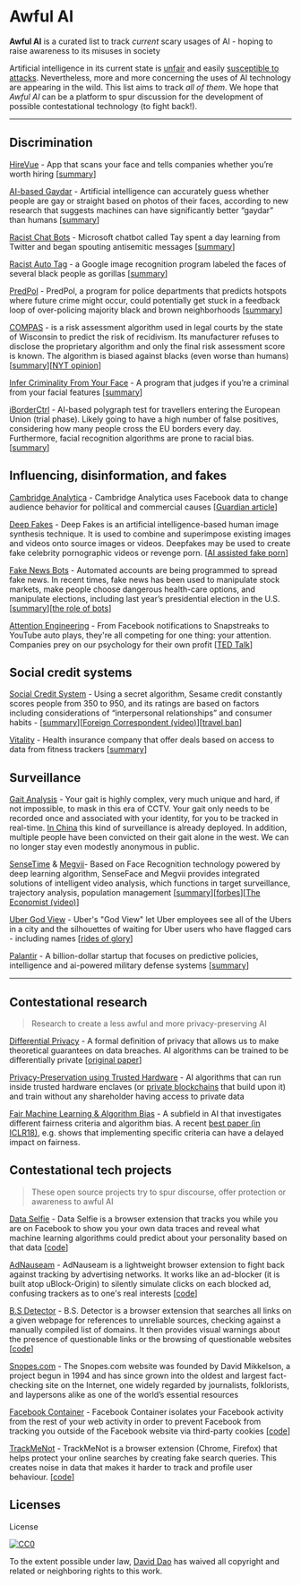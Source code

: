 # Awful AI
**Awful AI** is a curated list to track *current* scary usages of AI - hoping to raise awareness to its misuses in society



Artificial intelligence in its current state is [unfair](https://github.com/rockita/criticalML) and easily [susceptible to attacks](http://www.cleverhans.io/security/privacy/ml/2016/12/16/breaking-things-is-easy.html). Nevertheless, more and more concerning the uses of AI technology are appearing in the wild. This list aims to track *all of them*. We hope that *Awful AI* can be a platform to spur discussion for the development of possible contestational technology (to fight back!).

---

## Discrimination

[HireVue](https://www.hirevue.com/) - App that scans your face and tells companies whether you’re worth hiring [[summary](https://www.theladders.com/career-advice/ai-screen-candidates-hirevue)]

[AI-based Gaydar](https://osf.io/zn79k/) - Artificial intelligence can accurately guess whether people are gay or straight based on photos of their faces, according to new research that suggests machines can have significantly better “gaydar” than humans [[summary](https://www.theguardian.com/technology/2017/sep/07/new-artificial-intelligence-can-tell-whether-youre-gay-or-straight-from-a-photograph)]

[Racist Chat Bots]() - Microsoft chatbot called Tay spent a day learning from Twitter and began spouting antisemitic messages [[summary](https://www.theguardian.com/technology/2016/mar/24/tay-microsofts-ai-chatbot-gets-a-crash-course-in-racism-from-twitter)]

[Racist Auto Tag]() - a Google image recognition program labeled the faces of several black people as gorillas [[summary](https://www.theguardian.com/technology/2015/jul/01/google-sorry-racist-auto-tag-photo-app)]

[PredPol](http://www.predpol.com/) - PredPol, a program for police departments that predicts hotspots where future crime might occur, could potentially get stuck in a feedback loop of over-policing majority black and brown neighborhoods [[summary](https://www.themarshallproject.org/2016/02/03/policing-the-future?ref=hp-2-111#.UyhBLnmlj)]

[COMPAS](http://www.equivant.com/challenges/supervision-and-compliance-monitoring) - is a risk assessment algorithm used in legal courts by the state of Wisconsin to predict the risk of recidivism. Its manufacturer refuses to disclose the proprietary algorithm and only the final risk assessment score is known. The algorithm is biased against blacks (even worse than humans) [[summary](https://www.propublica.org/article/machine-bias-risk-assessments-in-criminal-sentencing)][[NYT opinion](https://www.nytimes.com/2017/10/26/opinion/algorithm-compas-sentencing-bias.html)]

[Infer Criminality From Your Face](https://arxiv.org/abs/1611.04135) - A program that judges if you’re a criminal from your facial features [[summary](https://www.technologyreview.com/s/602955/neural-network-learns-to-identify-criminals-by-their-faces/)]

[iBorderCtrl](https://ec.europa.eu/research/infocentre/article_en.cfm?artid=49726) - AI-based polygraph test for travellers entering the European Union (trial phase). Likely going to have a high number of false positives, considering how many people cross the EU borders every day. Furthermore, facial recognition algorithms are prone to racial bias. [[summary](https://gizmodo.com/an-ai-lie-detector-is-going-to-start-questioning-travel-1830126881)]

## Influencing, disinformation, and fakes

[Cambridge Analytica](https://cambridgeanalytica.org/) - Cambridge Analytica uses Facebook data to change audience behavior for political and commercial causes [[Guardian article](https://www.theguardian.com/news/2018/mar/26/the-cambridge-analytica-files-the-story-so-far)]

[Deep Fakes](https://www.deepfakes.club/) - Deep Fakes is an artificial intelligence-based human image synthesis technique. It is used to combine and superimpose existing images and videos onto source images or videos. Deepfakes may be used to create fake celebrity pornographic videos or revenge porn. [[AI assisted fake porn](https://www.vice.com/en_us/article/bj5and/ai-assisted-fake-porn-is-here-and-were-all-fucked)]

[Fake News Bots]() - Automated accounts are being programmed to spread fake news. In recent times, fake news has been used to manipulate stock markets, make people choose dangerous health-care options, and manipulate elections, including last year’s presidential election in the U.S. [[summary](https://www.wired.com/story/internet-freedom-2017/)][[the role of bots](https://www.technologyreview.com/s/608561/first-evidence-that-social-bots-play-a-major-role-in-spreading-fake-news/)]

[Attention Engineering]() - From Facebook notifications to Snapstreaks to YouTube auto plays, they're all competing for one thing: your attention. Companies prey on our psychology for their own profit [[TED Talk](https://www.ted.com/talks/tristan_harris_the_manipulative_tricks_tech_companies_use_to_capture_your_attention)]

## Social credit systems

[Social Credit System](https://en.wikipedia.org/wiki/Social_Credit_System) - Using a secret algorithm, Sesame credit constantly scores people from 350 to 950, and its ratings are based on factors including considerations of “interpersonal relationships” and consumer habits - [[summary](https://www.theguardian.com/commentisfree/2018/mar/05/algorithms-rate-credit-scores-finances-data)][[Foreign Correspondent (video)](https://www.youtube.com/watch?v=eViswN602_k)][[travel ban](https://www.telegraph.co.uk/news/2018/03/24/chinas-social-credit-system-bans-millions-travelling/)]

[Vitality](https://www.vitality.co.uk/media/vitality-extends-active-rewards-with-apple-watch-series-3/) - Health insurance company that offer deals based on access to data from fitness trackers [[summary](https://www.theguardian.com/commentisfree/2018/mar/05/algorithms-rate-credit-scores-finances-data)]

## Surveillance

[Gait Analysis](https://royalsociety.org/~/media/about-us/programmes/science-and-law/royal-society-forensic-gait-analysis-primer-for-courts.pdf) - Your gait is highly complex, very much unique and hard, if not impossible, to mask in this era of CCTV. Your gait only needs to be recorded once and associated with your identity, for you to be tracked in real-time. [In China](https://www.theatlantic.com/magazine/archive/2018/04/big-in-china-machines-that-scan-your-face/554075/) this kind of surveillance is already deployed. In addition, multiple people have been convicted on their gait alone in the west. We can no longer stay even modestly anonymous in public.

[SenseTime](https://www.sensetime.com/intelligentVideo/84) & [Megvii](https://megvii.com/)- Based on Face Recognition technology powered by deep learning algorithm, SenseFace and Megvii provides integrated solutions of intelligent video analysis, which functions in target surveillance, trajectory analysis, population management [[summary](https://www.reuters.com/article/us-china-facialrecognition-analysis/backing-big-brother-chinese-facial-recognition-firms-appeal-to-funds-idUSKBN1DD00A)][[forbes](https://www.forbes.com/sites/shuchingjeanchen/2018/03/07/the-faces-behind-chinas-omniscient-video-surveillance-technology/#54401e4f4afc)][[The Economist (video)](https://www.youtube.com/watch?v=lH2gMNrUuEY)]

[Uber God View](https://www.forbes.com/sites/kashmirhill/2014/10/03/god-view-uber-allegedly-stalked-users-for-party-goers-viewing-pleasure/#70a9f7a43141) - Uber's "God View" let Uber employees see all of the Ubers in a city and the silhouettes of waiting for Uber users who have flagged cars - including names [[rides of glory](https://rideofglory.wordpress.com/)]

[Palantir](http://www.palantir.com/) - A billion-dollar startup that focuses on predictive policies, intelligence and ai-powered military defense systems [[summary](https://www.theverge.com/2018/3/10/17104878/palantir-us-army-contract-peter-thiel-data-intelligence-distributed-common-ground-system-tech)]

---

## Contestational research

> Research to create a less awful and more privacy-preserving AI

[Differential Privacy](https://blog.cryptographyengineering.com/2016/06/15/what-is-differential-privacy/) - A formal definition of privacy that allows us to make theoretical guarantees on data breaches. AI algorithms can be trained to be differentially private [[original paper](http://people.csail.mit.edu/asmith/PS/sensitivity-tcc-final.pdf)]

[Privacy-Preservation using Trusted Hardware](https://tvm.ai/2018/10/09/ml-in-tees.html) - AI algorithms that can run inside trusted hardware enclaves (or [private blockchains](http://www.vldb.org/pvldb/vol11/p2086-hynes.pdf) that build upon it) and train without any shareholder having access to private data

[Fair Machine Learning & Algorithm Bias](https://thegradient.pub/ai-bias/) - A subfield in AI that investigates different fairness criteria and algorithm bias. A recent [best paper (in ICLR18)](https://bair.berkeley.edu/blog/2018/05/17/delayed-impact/), e.g. shows that implementing specific criteria can have a delayed impact on fairness.

## Contestational tech projects

> These open source projects try to spur discourse, offer protection or awareness to awful AI

[Data Selfie](https://dataselfie.it/#/) - Data Selfie is a browser extension that tracks you while you are on Facebook to show you your own data traces and reveal what machine learning algorithms could predict about your personality based on that data [[code](https://github.com/d4t4x/data-selfie)]

[AdNauseam](https://adnauseam.io/) - AdNauseam is a lightweight browser extension to fight back against tracking by advertising networks. It works like an ad-blocker (it is built atop uBlock-Origin) to silently simulate clicks on each blocked ad, confusing trackers as to one's real interests [[code](https://github.com/dhowe/AdNauseam)]

[B.S Detector](http://bsdetector.tech/) - B.S. Detector is a browser extension that searches all links on a given webpage for references to unreliable sources, checking against a manually compiled list of domains. It then provides visual warnings about the presence of questionable links or the browsing of questionable websites [[code](https://github.com/bs-detector/bs-detector)]

[Snopes.com](https://www.snopes.com/) - The Snopes.com website was founded by David Mikkelson, a project begun in 1994 and has since grown into the oldest and largest fact-checking site on the Internet, one widely regarded by journalists, folklorists, and laypersons alike as one of the world’s essential resources

[Facebook Container](https://addons.mozilla.org/de/firefox/addon/facebook-container/) - Facebook Container isolates your Facebook activity from the rest of your web activity in order to prevent Facebook from tracking you outside of the Facebook website via third-party cookies [[code](https://github.com/mozilla/contain-facebook)]

[TrackMeNot](https://cs.nyu.edu/trackmenot/) - TrackMeNot is a browser extension (Chrome, Firefox) that helps protect your online searches by creating fake search queries. This creates noise in data that makes it harder to track and profile user behaviour. [[code](https://github.com/vtoubiana/TrackMeNot)]

## Licenses
License

[![CC0](http://i.creativecommons.org/p/zero/1.0/88x31.png)](http://creativecommons.org/publicdomain/zero/1.0/)

To the extent possible under law, [David Dao](http://daviddao.org/) has waived all copyright and related or neighboring rights to this work.
